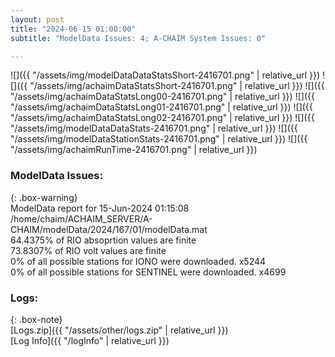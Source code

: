 ```yaml
---
layout: post
title: "2024-06-15 01:00:00"
subtitle: "ModelData Issues: 4; A-CHAIM System Issues: 0"

---
```


![]({{ "/assets/img/modelDataDataStatsShort-2416701.png" | relative_url }})
![]({{ "/assets/img/achaimDataStatsShort-2416701.png" | relative_url }})
![]({{ "/assets/img/achaimDataStatsLong00-2416701.png" | relative_url }})
![]({{ "/assets/img/achaimDataStatsLong01-2416701.png" | relative_url }})
![]({{ "/assets/img/achaimDataStatsLong02-2416701.png" | relative_url }})
![]({{ "/assets/img/modelDataDataStats-2416701.png" | relative_url }})
![]({{ "/assets/img/modelDataStationStats-2416701.png" | relative_url }})
![]({{ "/assets/img/achaimRunTime-2416701.png" | relative_url }})


### ModelData Issues:  
  
{: .box-warning}  
 ModelData report for 15-Jun-2024 01:15:08   
 /home/chaim/ACHAIM_SERVER/A-CHAIM/modelData/2024/167/01/modelData.mat   
 64.4375% of RIO absoprtion values are finite   
 73.8307% of RIO volt values are finite   
 0% of all possible stations for IONO were downloaded. x5244   
 0% of all possible stations for SENTINEL were downloaded. x4699   
  


### Logs:  
  
{: .box-note}  
[Logs.zip]({{ "/assets/other/logs.zip" | relative_url }})  
[Log Info]({{ "/logInfo" | relative_url }})  
